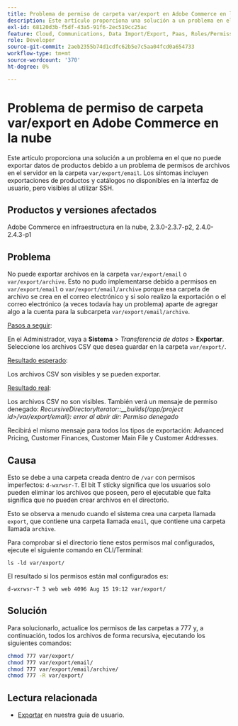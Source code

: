 ```yaml
---
title: Problema de permiso de carpeta var/export en Adobe Commerce en la nube
description: Este artículo proporciona una solución a un problema en el que no puede exportar datos de productos debido a un problema de permisos de archivo en el servidor en la carpeta var/export/email. Los síntomas incluyen exportaciones de productos y catálogos no disponibles en la interfaz de usuario, pero visibles al utilizar SSH.
exl-id: 68120d3b-f5df-43a5-91f6-2ec519cc25ac
feature: Cloud, Communications, Data Import/Export, Paas, Roles/Permissions
role: Developer
source-git-commit: 2aeb2355b74d1cdfc62b5e7c5aa04fcd0a654733
workflow-type: tm+mt
source-wordcount: '370'
ht-degree: 0%

---
```


# Problema de permiso de carpeta var/export en Adobe Commerce en la nube

Este artículo proporciona una solución a un problema en el que no puede exportar datos de productos debido a un problema de permisos de archivos en el servidor en la carpeta `var/export/email`. Los síntomas incluyen exportaciones de productos y catálogos no disponibles en la interfaz de usuario, pero visibles al utilizar SSH.

## Productos y versiones afectados

Adobe Commerce en infraestructura en la nube, 2.3.0-2.3.7-p2, 2.4.0-2.4.3-p1

## Problema

No puede exportar archivos en la carpeta `var/export/email` o `var/export/archive`.
Esto no pudo implementarse debido a permisos en `var/export/email` o `var/export/email/archive` porque esa carpeta de archivo se crea en el correo electrónico y si solo realizo la exportación o el correo electrónico (a veces todavía hay un problema) aparte de agregar algo a la cuenta para la subcarpeta `var/export/email/archive`.

<u>Pasos a seguir</u>:

En el Administrador, vaya a **Sistema** > *Transferencia de datos* > **Exportar**.
Seleccione los archivos CSV que desea guardar en la carpeta `var/export/`.

<u>Resultado esperado</u>:

Los archivos CSV son visibles y se pueden exportar.

<u>Resultado real</u>:

Los archivos CSV no son visibles. También verá un mensaje de permiso denegado: *RecursiveDirectoryIterator::__builds(/app/project id>/var/export/email): error al abrir dir: Permiso denegado*

Recibirá el mismo mensaje para todos los tipos de exportación: Advanced Pricing, Customer Finances, Customer Main File y Customer Addresses.

## Causa

Esto se debe a una carpeta creada dentro de `/var` con permisos imperfectos: `d-wxrwsr-T`. El bit T sticky significa que los usuarios solo pueden eliminar los archivos que poseen, pero el ejecutable que falta significa que no pueden crear archivos en el directorio.

Esto se observa a menudo cuando el sistema crea una carpeta llamada `export`, que contiene una carpeta llamada `email`, que contiene una carpeta llamada `archive`.

Para comprobar si el directorio tiene estos permisos mal configurados, ejecute el siguiente comando en CLI/Terminal:

`ls -ld var/export/`

El resultado si los permisos están mal configurados es:

`d-wxrwsr-T 3 web web 4096 Aug 15 19:12 var/export/`


## Solución

Para solucionarlo, actualice los permisos de las carpetas a 777 y, a continuación, todos los archivos de forma recursiva, ejecutando los siguientes comandos:

```bash
chmod 777 var/export/
chmod 777 var/export/email/
chmod 777 var/export/email/archive/
chmod 777 -R var/export/
```

## Lectura relacionada

* [Exportar](https://experienceleague.adobe.com/en/docs/commerce-admin/systems/data-transfer/data-export) en nuestra guía de usuario.
